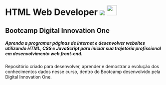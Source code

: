# HTML Web Developer ![](https://www.w3.org/html/logo/downloads/HTML5_Logo_32.png)  <img src="https://pluralsight.imgix.net/paths/path-icons/css-c9b214f0d7.png" width="32" height="32">
## Bootcamp Digital Innovation One 
##### Aprenda a programar páginas de internet e desenvolver websites utilizando HTML, CSS e JavaScript para iniciar sua trajetória profissional em desenvolvimento web front-end.

Repositório criado para desenvolver, aprender e demostrar a evolução dos conhecimentos dados nesse curso, dentro do Bootcamp desenvolvido pela Digital Innovation One.





